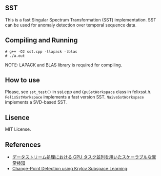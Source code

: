 ## SST
This is a fast Singular Spectrum Transformation (SST) implementation. SST can be used for anomaly detection over temporal sequence data.
## Compiling and Running

	# g++ -O2 sst.cpp -llapack -lblas
	# ./a.out

NOTE: LAPACK and BLAS library is required for compiling.

## How to use
Please, see `sst_test()` in sst.cpp and `CpuSstWorkspace` class in felixsst.h. `FelixSstWorkspace` implements a fast version SST. `NaiveSstWorkspace` implements a SVD-based SST.

## Lisence
MIT License.

## References
- [データストリーム処理における GPU タスク並列を用いたスケーラブルな異常検知](https://ipsj.ixsq.nii.ac.jp/ej/?action=repository_action_common_download&item_id=82198&item_no=1&attribute_id=1&file_no=1)
- [Change-Point Detection using Krylov Subspace Learning](http://epubs.siam.org/doi/pdf/10.1137/1.9781611972771.54)
